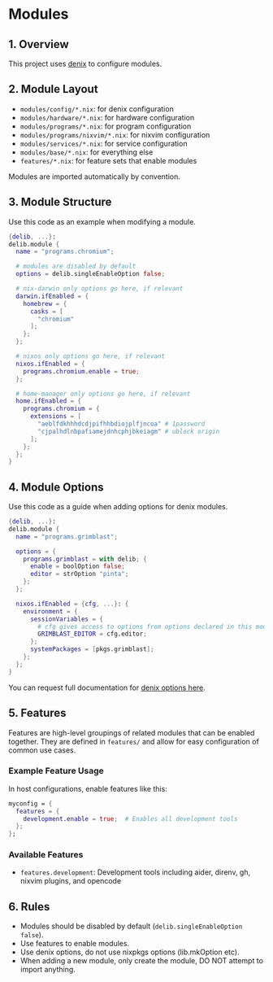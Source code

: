 # Modules

## 1. Overview
This project uses [denix](https://github.com/yunfachi/denix) to configure modules.

## 2. Module Layout
- `modules/config/*.nix`: for denix configuration
- `modules/hardware/*.nix`: for hardware configuration
- `modules/programs/*.nix`: for program configuration
- `modules/programs/nixvim/*.nix`: for nixvim configuration
- `modules/services/*.nix`: for service configuration
- `modules/base/*.nix`: for everything else
- `features/*.nix`: for feature sets that enable modules

Modules are imported automatically by convention.

## 3. Module Structure

Use this code as an example when modifying a module.

```nix
{delib, ...}:
delib.module {
  name = "programs.chromium";

  # modules are disabled by default
  options = delib.singleEnableOption false;

  # nix-darwin only options go here, if relevant
  darwin.ifEnabled = {
    homebrew = {
      casks = [
        "chromium"
      ];
    };
  };

  # nixos only options go here, if relevant
  nixos.ifEnabled = {
    programs.chromium.enable = true;
  };

  # home-manager only options go here, if relevant
  home.ifEnabled = {
    programs.chromium = {
      extensions = [
        "aeblfdkhhhdcdjpifhhbdiojplfjncoa" # 1password
        "cjpalhdlnbpafiamejdnhcphjbkeiagm" # ublock origin
      ];
    };
  };
}
```

## 4. Module Options

Use this code as a guide when adding options for denix modules.

```nix
{delib, ...}:
delib.module {
  name = "programs.grimblast";

  options = {
    programs.grimblast = with delib; {
      enable = boolOption false;
      editor = strOption "pinta";
    };
  };

  nixos.ifEnabled = {cfg, ...}: {
    environment = {
      sessionVariables = {
        # cfg gives access to options from options declared in this module
        GRIMBLAST_EDITOR = cfg.editor;
      };
      systemPackages = [pkgs.grimblast];
    };
  };
}
```

You can request full documentation for [denix options here](https://yunfachi.github.io/denix/options/introduction).

## 5. Features

Features are high-level groupings of related modules that can be enabled together. They are defined in `features/` and allow for easy configuration of common use cases.

### Example Feature Usage

In host configurations, enable features like this:

```nix
myconfig = {
  features = {
    development.enable = true;  # Enables all development tools
  };
};
```

### Available Features

- `features.development`: Development tools including aider, direnv, gh, nixvim plugins, and opencode

## 6. Rules

- Modules should be disabled by default (`delib.singleEnableOption false`).
- Use features to enable modules.
- Use denix options, do not use nixpkgs options (lib.mkOption etc).
- When adding a new module, only create the module, DO NOT attempt to import anything.
